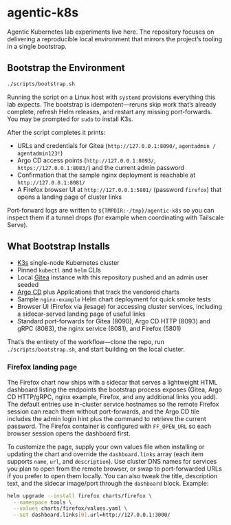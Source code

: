 # agentic-k8s

Agentic Kubernetes lab experiments live here. The repository focuses on delivering a reproducible local environment that mirrors the project’s tooling in a single bootstrap.

## Bootstrap the Environment

```bash
./scripts/bootstrap.sh
```

Running the script on a Linux host with `systemd` provisions everything this lab expects. The bootstrap is idempotent—reruns skip work that’s already complete, refresh Helm releases, and restart any missing port-forwards. You may be prompted for `sudo` to install K3s.

After the script completes it prints:
- URLs and credentials for Gitea (`http://127.0.0.1:8090/`, `agentadmin / agentadmin123!`)
- Argo CD access points (`http://127.0.0.1:8093/`, `https://127.0.0.1:8083/`) and the current admin password
- Confirmation that the sample nginx deployment is reachable at `http://127.0.0.1:8081/`
- A Firefox browser UI at `http://127.0.0.1:5801/` (password `firefox`) that opens a landing page of cluster links

Port-forward logs are written to `${TMPDIR:-/tmp}/agentic-k8s` so you can inspect them if a tunnel drops (for example when coordinating with Tailscale Serve).

## What Bootstrap Installs

- [K3s](https://k3s.io/) single-node Kubernetes cluster
- Pinned `kubectl` and `helm` CLIs
- Local [Gitea](https://gitea.com/) instance with this repository pushed and an admin user seeded
- [Argo CD](https://argo-cd.readthedocs.io/) plus Applications that track the vendored charts
- Sample `nginx-example` Helm chart deployment for quick smoke tests
- Browser UI (Firefox via jlesage) for accessing cluster services, including a sidecar-served landing page of useful links
- Standard port-forwards for Gitea (8090), Argo CD HTTP (8093) and gRPC (8083), the nginx service (8081), and Firefox (5801)

That’s the entirety of the workflow—clone the repo, run `./scripts/bootstrap.sh`, and start building on the local cluster.

### Firefox landing page

The Firefox chart now ships with a sidecar that serves a lightweight HTML dashboard listing the endpoints the bootstrap process exposes (Gitea, Argo CD HTTP/gRPC, nginx example, Firefox, and any additional links you add). The default entries use in-cluster service hostnames so the remote Firefox session can reach them without port-forwards, and the Argo CD tile includes the admin login hint plus the command to retrieve the current password. The Firefox container is configured with `FF_OPEN_URL` so each browser session opens the dashboard first.

To customize the page, supply your own values file when installing or updating the chart and override the `dashboard.links` array (each item supports `name`, `url`, and `description`). Use cluster DNS names for services you plan to open from the remote browser, or swap to port-forwarded URLs if you prefer to open them locally. You can also tweak the title, description text, and the sidecar image/port through the `dashboard` block. Example:

```bash
helm upgrade --install firefox charts/firefox \
  --namespace tools \
  --values charts/firefox/values.yaml \
  --set dashboard.links[0].url=http://127.0.0.1:3000/
```
